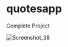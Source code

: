 # quotesapp

Complete Project


![Screenshot_38](https://user-images.githubusercontent.com/121153074/235852869-378b3aad-c63a-4fe1-ac24-4954d9e2b896.png)

